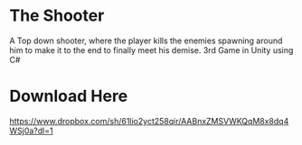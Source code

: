 # The Shooter
A Top down shooter, where the player kills the enemies spawning around him to make it to the end to finally meet his demise.
3rd Game in Unity using C#
# Download Here
https://www.dropbox.com/sh/61lio2yct258qir/AABnxZMSVWKQqM8x8dq4WSj0a?dl=1

